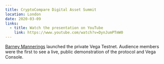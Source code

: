 ```yaml
---
title: CryptoCompare Digital Asset Summit
location: London
date: 2020-03-09
links:
  - title: Watch the presentation on YouTube
    link: https://www.youtube.com/watch?v=DynJumPTmW0
---
```


<a href="https://twitter.com/barnabee" target="_blank">Barney Mannerings</a> launched the private Vega Testnet. Audience members were the first to see a live, public demonstration of the protocol and Vega Console.

